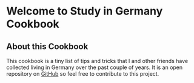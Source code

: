 # Welcome to Study in Germany Cookbook

## About this Cookbook

This cookbook is a tiny list of tips and tricks that I and other friends have collected living in Germany over the past couple of years. It is an open repository on [GitHub](https://github.com/gtjusila/study-in-germany/) so feel free to contribute to this project.